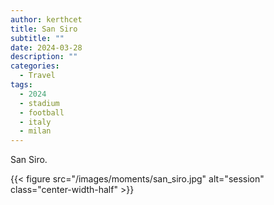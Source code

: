 ```yaml
---
author: kerthcet
title: San Siro
subtitle: ""
date: 2024-03-28
description: ""
categories:
  - Travel
tags:
  - 2024
  - stadium
  - football
  - italy
  - milan
---
```


San Siro.

{{< figure src="/images/moments/san_siro.jpg" alt="session" class="center-width-half" >}}
